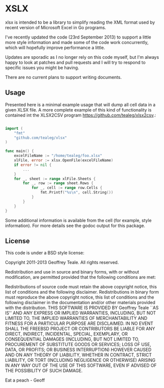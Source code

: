 XSLX
====
xlsx is intended to be a library to simplify reading the XML format
used by recent version of Microsoft Excel in Go programs.

I've recently updated the code (23rd September 2013) to support a
little more style information and made some of the code work
concurrently, which will hopefully improve performance a little.

Updates are sporadic as I no longer rely on this code myself, but I'm
always happy to look at patches and pull requests and I will try to
respond to specific issues you might be having.

There are no current plans to support writing documents.

Usage
-----

Presented here is a minimal example usage that will dump all cell data in a given XLSX file.  A more complete example of this kind of functionality is contained int the XLSX2CSV program <https://github.com/tealeg/xlsx2csv>.:

```go

import (
    "fmt"
    "github.com/tealeg/xlsx"
)

func main() {
    excelFileName := "/home/tealeg/foo.xlsx"
    xlFile, error := xlsx.OpenFile(excelFileName)
    if error != nil {
        ...
    }
    for _, sheet := range xlFile.Sheets {
        for _, row := range sheet.Rows {
            for _, cell := range row.Cells {
                fmt.Printf("%s\n", cell.String())
            }
        }
    }
}

```

Some additional information is available from the cell (for example, style information).  For more details see the godoc output for this package.

License
-------
This code is under a BSD style license:


Copyright 2011-2013 Geoffrey Teale. All rights reserved.

Redistribution and use in source and binary forms, with or without modification, are permitted provided that the following conditions are met:

Redistributions of source code must retain the above copyright notice, this list of conditions and the following disclaimer.
Redistributions in binary form must reproduce the above copyright notice, this list of conditions and the following disclaimer in the documentation and/or other materials provided with the distribution.
THIS SOFTWARE IS PROVIDED BY Geoffrey Teale ``AS IS'' AND ANY EXPRESS OR IMPLIED WARRANTIES, INCLUDING, BUT NOT LIMITED TO, THE IMPLIED WARRANTIES OF MERCHANTABILITY AND FITNESS FOR A PARTICULAR PURPOSE ARE DISCLAIMED. IN NO EVENT SHALL THE FREEBSD PROJECT OR CONTRIBUTORS BE LIABLE FOR ANY DIRECT, INDIRECT, INCIDENTAL, SPECIAL, EXEMPLARY, OR CONSEQUENTIAL DAMAGES (INCLUDING, BUT NOT LIMITED TO, PROCUREMENT OF SUBSTITUTE GOODS OR SERVICES; LOSS OF USE, DATA, OR PROFITS; OR BUSINESS INTERRUPTION) HOWEVER CAUSED AND ON ANY THEORY OF LIABILITY, WHETHER IN CONTRACT, STRICT LIABILITY, OR TORT (INCLUDING NEGLIGENCE OR OTHERWISE) ARISING IN ANY WAY OUT OF THE USE OF THIS SOFTWARE, EVEN IF ADVISED OF THE POSSIBILITY OF SUCH DAMAGE.


Eat a peach - Geoff
